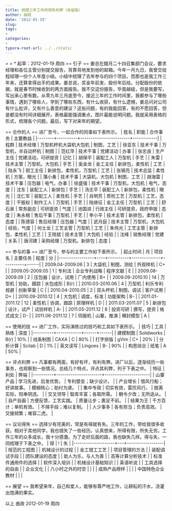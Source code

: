 ```yaml
---
title: 梳理三年工作的得失利弊（自留版）
author: 曲政
date: '2012-01-19'
slug: 
tags:
- 
categories:
- 
typora-root-url: ../../static
---
```


=  =
	* 起草：2012-01-19 周四
== 引子 ==
	姜总在腊月二十四召集部门会议，要求经理和各位主管分别提交报告，背靠背地发到他的邮箱。今年一月九日，我曾交给程经理一份个人年度小结。小结中梳理了去年参与的四个项目，而那也是我工作三年来，还算拿得出手的成果。姜总说，奖金年前发，股份年后给。分配股份的依据，就是春节时候收到的两方面报告。我不交这份报告，毕竟越级，但是我要写，写出来心里有数。从零九年三月底至今，接近三年的工作时间里，我都参与了哪些事情，遇到了哪些人，学到了哪些东西，有什么收获，有什么遗憾，姜总问对公司有什么批评，又有什么善意的建议？这些问题，有的我能回答，有的不愿回答，但是都没有时间详细展开。表格最能强调重点，图片最能说明问题。我就采用表格的形式，梳理各个问题。最后，写下对来年的期望。

== 合作的人 ==
	进厂至今，一起合作的同事如下表所示。
 | 姓名   | 职能     | 合作事务               | 主要教益   |
 |--------+----------+------------------------+------------|
 | 程群   | 技术经理 | 万型机杯机大袋机大包机 | 制图，工艺 |
 | 徐亚东 | 技术干事 | 万型机，半自动杯机     | 制图       |
 | 范红萍 | 技术干事 | 党建活动               | 办事       |
 | 张忠良 | 生产主任 | 党建活动，可研提资     | 记忆       |
 | 胡保平 | 装配工人 | 万型机                 | 手艺       |
 | 朱雷   | 技术主管 | 万型机，大包机         | 手艺       |
 | 奚金龙 | 金工主任 | 新排包，柔性机         | 工艺       |
 | 陆永飞 | 钳工主任 | 新排包，柔性机，万型机 | 工艺       |
 | 张锡亮 | 技术总监 | 柔性机                 | 方案，眼光 |
 | 蒲小勇 | 技术干事 | 大袋机，大包机         | 制图，工艺 |
 | 胡海雷 | 技术干事 | 压包器                 | 电气，办事 |
 | 徐盛强 | 技术干事 | 万型机，大包机         | 电气，态度 |
 | 沈东   | 装配工人 | 新排包                 | 手艺       |
 | 汤志平 | 装配工人 | 新排包，柔性机         | 眼光       |
 | 沈仁军 | 装配工人 | 柔性机                 | 手艺       |
 | 肖明芳 | 质检工艺 | 万型机                 | 工艺，态度 |
 | 干振权 | 制作工人 | 万型机                 | 手艺       |
 | 陆继征 | 金工主任 | 万型机                 | 工艺       |
 | 舒石泉 | 常务副总 | 可研提资               | 气度       |
 | 池国进 | 行政主任 | 可研提资，政府申报     | 态度       |
 | 朱永根 | 售后干事 | 万型机                 | 手艺       |
 | 李小平 | 技术主管 | 新排包，柔性机         | 态度       |
 | 陈德容 | 售后经理 | 压包器                 | 气度       |
 | 武月庭 | 技术主管 | 万型机，大包机         | 经验，气度 |
 | 何士龙 | 工艺主管 | 万型机                 | 工艺       |
 | 朱伟光 | 工艺主管 | 新排包，柔性机         | 工艺       |
 | 王晓斌 | 技术主管 | 大包机                 | 经验       |
 | 沈峰   | 销售经理 | 党建                   | 关系       |
 | 唐河建 | 采购经理 | 万型机，新排包         | 态度       |

== 参与的事 ==
	进厂至今，参与的主要工作如下表所示。
 | 起止时间        | 月 | 项目名   | 主要任务     | 程度     | 分   |
 |-----------------+----+----------+--------------+----------+------|
 | 2009.04-2009.06 | 3  | 大袋机   | 制图，测绘   | 外观样机 | C+   |
 | 2009.05-2009.05 | 1  | 专利法   | 企业专利战略 | 程序文献 | E    |
 | 2009.08-2009.09 | 2  | 压包器   | 设计，试用   | 厂内使用 | B+   |
 | 2009.09-2010.10 | 14 | 万型机   | 协助，跟踪   | 水包成形 | B(r) |
 | 2010.03-2010.06 | 4  | 万型机   | 利乐专利规避 | 创新草案 | C    |
 | 2010.04-2010.05 | 2  | 双头杯机 | 制图，调试   | 客户试用 | D+   |
 | 2010.09-2010.12 | 4  | 大包机   | 调度，标准   | 功能架构 | B-   |
 | 2011.01-2011.12 | 12 | 柔性机   | 协调，跟踪   | 原理样机 | D    |
 | 2011.03-2011.07 | 5  | 新排包   | 设计，试产   | 试验样机 | A-   |
 | 2011.05-2011.12 | 8  | 投资可研 | 撰写，提资   | 格式成文 | D-   |
 | 2011.06-2011.12 | 7  | 伺服机   | 山寨，推演   | 横封模型 | A    |

== 使用的技 ==
	进厂工作，实际演练过的技巧和工具如下表所示。
 | 技巧     | 工具       | 熟练 | 深度 |
 |----------+------------+------+------|
 | 建模制图 | Solidworks | B(r) | 10%  |
 | 线条制图 | CAXA       | C    | 80%  |
 | 打字排版 | gVim       | C+   | 20%  |
 | 分析计算 | Scilab     | D    | 1%   |
 | 英文读写 | Lingoes    | B-   | 90%  |
 | 构思综合 | 纸笔       | A    | 50%  |

== 评点利弊 ==
	凡事都有两面，有好有坏，有利有弊。进厂以后，逐渐经历一些事务，也观察到一些情况。总结几个特点，评点其利弊，列于下表之中。
 | 特征     | 利处                 | 弊端                 |
 |----------+----------------------+----------------------|
 | 山寨产品 | 学习先进，后发优势。 | 专利壁垒；缺少设计。 |
 | 产业增长 | 借风行船；好讲故事。 | 模糊核心；助纣为虐。 |
 | 集中专政 | 切实有效，雷厉风行。 | 脱离实际，阳奉阴违。 |
 | 交叉领导 | 智库丰富；各取所需。 | 朝令夕改；无所适从。 |
 | 自产自画 | 方便反馈，工艺实践。 | 质量让步；裹足不前。 |
 | 结果为王 | 千方百计；单机有效。 | 不择手段；难以复制。 |
 | 人少事多 | 各有担当；负责高效。 | 交接频繁；难容二虎。 |

== 议论得失 ==
	选择少有完美的，常是有得就有失。三年的工作，带给我很多收获。相对于其他同学，我也错失了一些经历。认真想来，所得有限，所失无穷。工作三年的众多成长，我十分感激。为了走好后面的路，我也缺失几样。得与失，一同梳理于下表之中。
 | 得                 | ! | 失               |
 |--------------------+---+------------------|
 | 规范的工程图       |   | 机械设计的过程   |
 | 金工钳工工艺       |   | 项目管理的方法   |
 | 装配调试手段       |   | 团队建设的态度   |
 | 助人为乐，与人为善 |   | 高等计算分析技术 |
 | 标准件通用件的选择 |   | 软件深入培训     |
 | 机械设计基础知识   |   | 英语听说         |
 | 工具选择的自由     |   | 企业文化         |
 | 八小时之外的时空   |   |                  |
 | 成熟产品榜样       |   |                  |
 | 中国特色企业教材   |   |                  |

== 展望 ==
	我希望来年，自己和爱人，能够有尊严地工作，让耕耘的汗水，浇灌出饱满的果实。

以上 曲政 2012-01-19 周四
